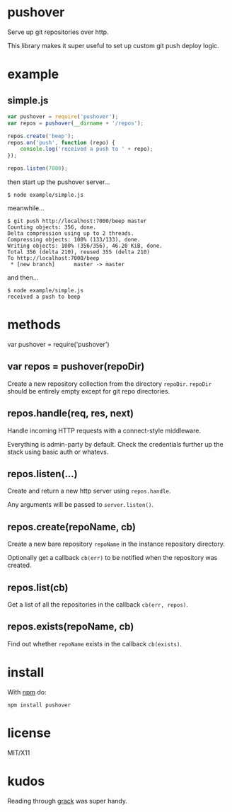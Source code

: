 pushover
========

Serve up git repositories over http.

This library makes it super useful to set up custom git push deploy logic.

example
=======

simple.js
---------

``` js
var pushover = require('pushover');
var repos = pushover(__dirname + '/repos');

repos.create('beep');
repos.on('push', function (repo) {
    console.log('received a push to ' + repo);
});

repos.listen(7000);
```

then start up the pushover server...

```
$ node example/simple.js 
```

meanwhile...

```
$ git push http://localhost:7000/beep master
Counting objects: 356, done.
Delta compression using up to 2 threads.
Compressing objects: 100% (133/133), done.
Writing objects: 100% (356/356), 46.20 KiB, done.
Total 356 (delta 210), reused 355 (delta 210)
To http://localhost:7000/beep
 * [new branch]      master -> master

```

and then...

```
$ node example/simple.js 
received a push to beep
```

methods
=======

var pushover = require('pushover')

var repos = pushover(repoDir)
-----------------------------

Create a new repository collection from the directory `repoDir`.
`repoDir` should be entirely empty except for git repo directories.

repos.handle(req, res, next)
----------------------------

Handle incoming HTTP requests with a connect-style middleware.

Everything is admin-party by default.
Check the credentials further up the stack using basic auth or whatevs.

repos.listen(...)
-----------------

Create and return a new http server using `repos.handle`.

Any arguments will be passed to `server.listen()`.

repos.create(repoName, cb)
--------------------------

Create a new bare repository `repoName` in the instance repository directory.

Optionally get a callback `cb(err)` to be notified when the repository was
created.

repos.list(cb) 
--------------

Get a list of all the repositories in the callback `cb(err, repos)`.

repos.exists(repoName, cb)
--------------------------

Find out whether `repoName` exists in the callback `cb(exists)`.

install
=======

With [npm](http://npmjs.org) do:

    npm install pushover

license
=======

MIT/X11

kudos
=====

Reading through
[grack](https://github.com/schacon/grack/blob/master/lib/git_http.rb)
was super handy.
